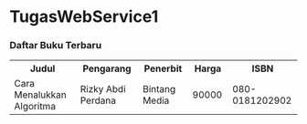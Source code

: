 # TugasWebService1


 
<h3>Daftar Buku Terbaru</h3>
<table>
<tr>
<th>Judul</th>
<th>Pengarang</th>
<th>Penerbit</th>
<th>Harga</th>
<th>ISBN</th>
</tr>

<tr>
<td width='200'>Cara Menalukkan Algoritma</td>
<td width='200'>Rizky Abdi Perdana</td>
<td width='130'>Bintang Media</td>
<td width='80'>90000</td>
<td width='130'>080-0181202902</td>
</tr>
 </table>
 
